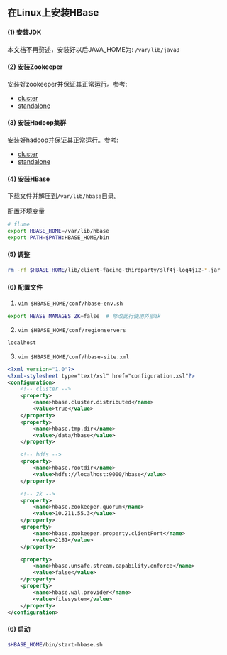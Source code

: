 ## 在Linux上安装HBase

#### (1) 安装JDK

本文档不再赘述，安装好以后JAVA_HOME为: `/var/lib/java8`

#### (2) 安装Zookeeper

安装好zookeeper并保证其正常运行。参考:

* [cluster](02-install-zookeeper-on-linux-cluster.md)
* [standalone](02-install-zookeeper-on-linux-standalone.md)

#### (3) 安装Hadoop集群

安装好hadoop并保证其正常运行。参考:

* [cluster](01-install-hadoop-on-linux-cluster.md)
* [standalone](02-install-zookeeper-on-linux-standalone.md)

#### (4) 安装HBase

下载文件并解压到`/var/lib/hbase`目录。

配置环境变量

```bash
# flume
export HBASE_HOME=/var/lib/hbase
export PATH=$PATH:HBASE_HOME/bin
```

#### (5) 调整

```bash
rm -rf $HBASE_HOME/lib/client-facing-thirdparty/slf4j-log4j12-*.jar
```

#### (6) 配置文件

1) `vim $HBASE_HOME/conf/hbase-env.sh`

```bash
export HBASE_MANAGES_ZK=false  # 修改此行使用外部zk
```

2) `vim $HBASE_HOME/conf/regionservers`

```bash
localhost
```

3) `vim $HBASE_HOME/conf/hbase-site.xml`

```xml
<?xml version="1.0"?>
<?xml-stylesheet type="text/xsl" href="configuration.xsl"?>
<configuration>
    <!-- cluster -->
    <property>
        <name>hbase.cluster.distributed</name>
        <value>true</value>
    </property>
    <property>
        <name>hbase.tmp.dir</name>
        <value>/data/hbase</value>
    </property>

    <!-- hdfs -->
    <property>
        <name>hbase.rootdir</name>
        <value>hdfs://localhost:9000/hbase</value>
    </property>

    <!-- zk -->
    <property>
        <name>hbase.zookeeper.quorum</name>
        <value>10.211.55.3</value>
    </property>
    <property>
        <name>hbase.zookeeper.property.clientPort</name>
        <value>2181</value>
    </property>

    <property>
        <name>hbase.unsafe.stream.capability.enforce</name>
        <value>false</value>
    </property>
    <property>
        <name>hbase.wal.provider</name>
        <value>filesystem</value>
    </property>
</configuration>
```

#### (6) 启动

```bash
$HBASE_HOME/bin/start-hbase.sh
```
